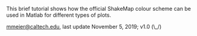 This brief tutorial shows how the official ShakeMap colour scheme can be used
in Matlab for different types of plots. 

mmeier@caltech.edu, last update November 5, 2019; v1.0 (\\_/)
